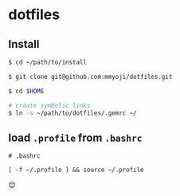 # dotfiles

## Install

```sh
$ cd ~/path/to/install

$ git clone git@github.com:mmyoji/dotfiles.git

$ cd $HOME

# create symbolic links
$ ln -s ~/path/to/dotfiles/.gemrc ~/
```

## load `.profile` from `.bashrc`

```
# .bashrc

[ -f ~/.profile ] && source ~/.profile
```

:relieved:
